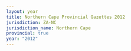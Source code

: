 ```yaml
---
layout: year
title: Northern Cape Provincial Gazettes 2012
jurisdiction: ZA-NC
jurisdiction_name: Northern Cape
provincial: true
year: "2012"
---
```

